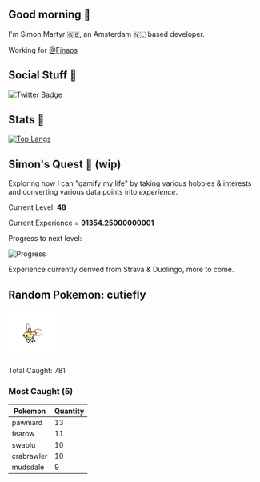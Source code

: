 ## Good morning 🌅

I'm Simon Martyr 🇬🇧, an Amsterdam 🇳🇱 based developer. 

Working for [@Finaps](https://www.finaps.nl/) 


## Social Stuff 🐝

[![Twitter Badge](https://img.shields.io/badge/-@vintage_si-1ca0f1?style=flat-square&labelColor=1ca0f1&logo=twitter&logoColor=white&link=https://twitter.com/vintage_si)](https://twitter.com/vintage_si)

## Stats 🤖

[![Top Langs](https://github-readme-stats.vercel.app/api/top-langs/?username=simonmartyr&layout=compact)](https://github.com/anuraghazra/github-readme-stats)

## Simon's Quest 🚧 (wip)

Exploring how I can "gamify my life" by taking various hobbies & interests and converting various data points into _experience_.

Current Level: **48**

Current Experience = **91354.25000000001**

Progress to next level:


![Progress](https://progress-bar.dev/51/?width=250)

Experience currently derived from Strava & Duolingo, more to come.

## Random Pokemon: cutiefly
 
![pokemon](https:&#x2F;&#x2F;raw.githubusercontent.com&#x2F;PokeAPI&#x2F;sprites&#x2F;master&#x2F;sprites&#x2F;pokemon&#x2F;742.png) 

Total Caught: 781

### Most Caught (5)

Pokemon | Quantity |
--- | --- |
pawniard|13
fearow|11
swablu|10
crabrawler|10
mudsdale|9


